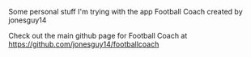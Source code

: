 Some personal stuff I'm trying with the app Football Coach created by jonesguy14

Check out the main github page for Football Coach at https://github.com/jonesguy14/footballcoach
